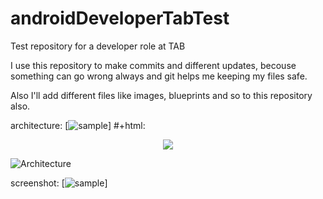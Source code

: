 # androidDeveloperTabTest
Test repository for a developer role at TAB

I use this repository to make commits and different updates,
becouse something can go wrong always and git helps me keeping my
files safe.

Also I'll add different files like images, blueprints and so to this 
repository also.

architecture:
[![sample](https://imgur.com/a/XBYw9l1)]
#+html: <p align="center"><img src="https://imgur.com/a/XBYw9l1" /></p>
![Architecture](https://imgur.com/a/XBYw9l1)

screenshot:
[![sample](https://imgur.com/a/TxuAHdQ)]
